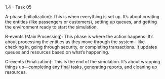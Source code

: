1.4 - Task 05

A-phase (Initialization): This is when everything is set up. 
It’s about creating the entities (like passengers or customers), setting up queues, and getting the environment ready to start the simulation.

B-events (Main Processing): This phase is where the action happens. 
It’s about processing the entities as they move through the system—like checking in, going through security, or completing transactions. 
It updates queues and resources based on what’s happening.

C-events (Finalization): This is the end of the simulation. It’s about wrapping things up—completing any final tasks, generating reports, and cleaning up resources.